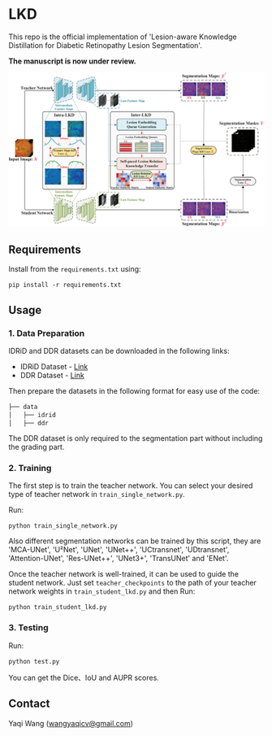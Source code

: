 # LKD

This repo is the official implementation of 'Lesion-aware Knowledge Distillation for Diabetic Retinopathy Lesion Segmentation'.

**The manuscript is now under review.**

![framework](https://github.com/YaqiWangCV/LKD/blob/main/docs/framework.jpg)

## Requirements

Install from the ```requirements.txt``` using:

```angular2html
pip install -r requirements.txt
```

## Usage

### 1. Data Preparation

IDRiD and DDR datasets can be downloaded in the following links:

* IDRiD Dataset - [Link](https://idrid.grand-challenge.org/)
* DDR Dataset - [Link](https://github.com/nkicsl/DDR-dataset)

Then prepare the datasets in the following format for easy use of the code:

```angular2html
├── data
│   ├── idrid
│   ├── ddr
```

The DDR dataset is only required to the segmentation part without including the grading part.

### 2. Training

The first step is to train the teacher network. You can select your desired type of teacher network in ```train_single_network.py```.

Run:

```angular2html
python train_single_network.py
```

Also different segmentation networks can be trained by this script, they are 'MCA-UNet', 'U²Net', 'UNet', 'UNet++', 'UCtransnet', 'UDtransnet', 'Attention-UNet', 'Res-UNet++', 'UNet3+', 'TransUNet' and 'ENet'. 



Once the teacher network is well-trained, it can be used to guide the student network. Just set ```teacher_checkpoints``` to the path of your teacher network weights in ```train_student_lkd.py``` and then Run:

```angular2html
python train_student_lkd.py
```
### 3. Testing

 Run:

```angular2html
python test.py
```

You can get the Dice、IoU and AUPR scores. 



<!--
## Citations

If this code is helpful for your study, please cite:
```
@misc{wang2021uctransnet,
      title={UCTransNet: Rethinking the Skip Connections in U-Net from a Channel-wise Perspective with Transformer}, 
      author={Haonan Wang and Peng Cao and Jiaqi Wang and Osmar R. Zaiane},
      year={2021},
      eprint={2109.04335},
      archivePrefix={arXiv},
      primaryClass={cs.CV}
}
```
-->

## Contact

Yaqi Wang ([wangyaqicv@gmail.com](wangyaqicv@gmail.com))
